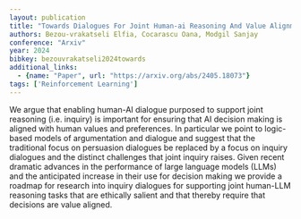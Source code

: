 ```yaml
---
layout: publication
title: "Towards Dialogues For Joint Human-ai Reasoning And Value Alignment"
authors: Bezou-vrakatseli Elfia, Cocarascu Oana, Modgil Sanjay
conference: "Arxiv"
year: 2024
bibkey: bezouvrakatseli2024towards
additional_links:
  - {name: "Paper", url: "https://arxiv.org/abs/2405.18073"}
tags: ['Reinforcement Learning']
---
```

We argue that enabling human-AI dialogue purposed to support joint reasoning (i.e. inquiry) is important for ensuring that AI decision making is aligned with human values and preferences. In particular we point to logic-based models of argumentation and dialogue and suggest that the traditional focus on persuasion dialogues be replaced by a focus on inquiry dialogues and the distinct challenges that joint inquiry raises. Given recent dramatic advances in the performance of large language models (LLMs) and the anticipated increase in their use for decision making we provide a roadmap for research into inquiry dialogues for supporting joint human-LLM reasoning tasks that are ethically salient and that thereby require that decisions are value aligned.
